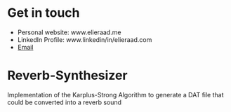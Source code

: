 # Get in touch
<ul>
  <li>Personal website: www.elieraad.me</li>
  <li>LinkedIn Profile: www.linkedin/in/elieraad.com</li>
  <li><a href="mailto:elie.raad01@lau.edu">Email</a></li>
</ul>

# Reverb-Synthesizer
Implementation of the Karplus-Strong Algorithm to generate a DAT file that could be converted into a reverb sound
